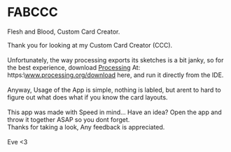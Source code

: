 # FABCCC
Flesh and Blood, Custom Card Creator.

Thank you for looking at my Custom Card Creator (CCC).  
<br>
Unfortunately, the way processing exports its sketches is a bit janky, so for the best experience, download [Processing]() At: https:\\www.processing.org/download here, and run it directly from the IDE.  
<br>
Anyway, Usage of the App is simple, nothing is labled, but arent to hard to figure out what does what if you know the card layouts.  
<br>
This app was made with Speed in mind... Have an idea? Open the app and throw it together ASAP so you dont forget.  
Thanks for taking a look, Any feedback is appreciated.  
<br>
Eve <3
